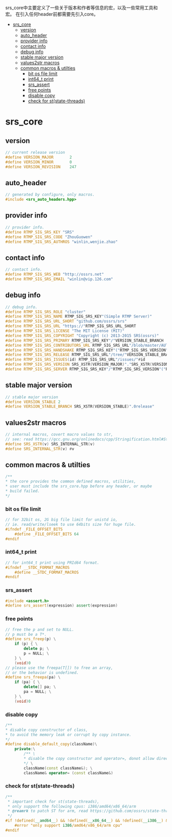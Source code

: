 <link href="../../Style/note.css" rel="stylesheet"></link>
srs_core中主要定义了一些关于版本和作者等信息的宏，以及一些常用工具和宏。  
在引入任何header前都需要先引入core。
<!-- TOC -->

- [srs_core](#srs_core)
    - [version](#version)
    - [auto_header](#auto_header)
    - [provider info](#provider-info)
    - [contact info](#contact-info)
    - [debug info](#debug-info)
    - [stable major version](#stable-major-version)
    - [values2str macros](#values2str-macros)
    - [common macros & utilties](#common-macros--utilties)
        - [bit os file limit](#bit-os-file-limit)
        - [int64_t print](#int64_t-print)
        - [srs_assert](#srs_assert)
        - [free points](#free-points)
        - [disable copy](#disable-copy)
        - [check for st(state-threads)](#check-for-ststate-threads)

<!-- /TOC -->

# srs_core

## version
```cpp
// current release version
#define VERSION_MAJOR       2
#define VERSION_MINOR       0
#define VERSION_REVISION    247
```

## auto_header
```cpp
// generated by configure, only macros.
#include <srs_auto_headers.hpp>
```

## provider info
```cpp
// provider info.
#define RTMP_SIG_SRS_KEY "SRS"
#define RTMP_SIG_SRS_CODE "ZhouGuowen"
#define RTMP_SIG_SRS_AUTHROS "winlin,wenjie.zhao"
```

## contact info
```cpp
// contact info.
#define RTMP_SIG_SRS_WEB "http://ossrs.net"
#define RTMP_SIG_SRS_EMAIL "winlin@vip.126.com"
```

## debug info
```cpp
// debug info.
#define RTMP_SIG_SRS_ROLE "cluster"
#define RTMP_SIG_SRS_NAME RTMP_SIG_SRS_KEY"(Simple RTMP Server)"
#define RTMP_SIG_SRS_URL_SHORT "github.com/ossrs/srs"
#define RTMP_SIG_SRS_URL "https://"RTMP_SIG_SRS_URL_SHORT
#define RTMP_SIG_SRS_LICENSE "The MIT License (MIT)"
#define RTMP_SIG_SRS_COPYRIGHT "Copyright (c) 2013-2015 SRS(ossrs)"
#define RTMP_SIG_SRS_PRIMARY RTMP_SIG_SRS_KEY"/"VERSION_STABLE_BRANCH
#define RTMP_SIG_SRS_CONTRIBUTORS_URL RTMP_SIG_SRS_URL"/blob/master/AUTHORS.txt"
#define RTMP_SIG_SRS_HANDSHAKE RTMP_SIG_SRS_KEY"("RTMP_SIG_SRS_VERSION")"
#define RTMP_SIG_SRS_RELEASE RTMP_SIG_SRS_URL"/tree/"VERSION_STABLE_BRANCH".0release"
#define RTMP_SIG_SRS_ISSUES(id) RTMP_SIG_SRS_URL"/issues/"#id
#define RTMP_SIG_SRS_VERSION SRS_XSTR(VERSION_MAJOR)"."SRS_XSTR(VERSION_MINOR)"."SRS_XSTR(VERSION_REVISION)
#define RTMP_SIG_SRS_SERVER RTMP_SIG_SRS_KEY"/"RTMP_SIG_SRS_VERSION"("RTMP_SIG_SRS_CODE")"
```

## stable major version
```cpp
// stable major version
#define VERSION_STABLE 2
#define VERSION_STABLE_BRANCH SRS_XSTR(VERSION_STABLE)".0release"
```

## values2str macros
```cpp
// internal macros, covert macro values to str,
// see: read https://gcc.gnu.org/onlinedocs/cpp/Stringification.html#Stringification
#define SRS_XSTR(v) SRS_INTERNAL_STR(v)
#define SRS_INTERNAL_STR(v) #v
```

## common macros & utilties
```cpp
/**
* the core provides the common defined macros, utilities,
* user must include the srs_core.hpp before any header, or maybe 
* build failed.
*/
```

### bit os file limit
```cpp
// for 32bit os, 2G big file limit for unistd io, 
// ie. read/write/lseek to use 64bits size for huge file.
#ifndef _FILE_OFFSET_BITS
    #define _FILE_OFFSET_BITS 64
#endif
```

### int64_t print
```cpp
// for int64_t print using PRId64 format.
#ifndef __STDC_FORMAT_MACROS
    #define __STDC_FORMAT_MACROS
#endif
```

### srs_assert
```cpp
#include <assert.h>
#define srs_assert(expression) assert(expression)
```
### free points
```cpp
// free the p and set to NULL.
// p must be a T*.
#define srs_freep(p) \
    if (p) { \
        delete p; \
        p = NULL; \
    } \
    (void)0
// please use the freepa(T[]) to free an array,
// or the behavior is undefined.
#define srs_freepa(pa) \
    if (pa) { \
        delete[] pa; \
        pa = NULL; \
    } \
    (void)0
```

### disable copy
```cpp
/**
* disable copy constructor of class,
* to avoid the memory leak or corrupt by copy instance.
*/
#define disable_default_copy(className)\
    private:\
        /** \
        * disable the copy constructor and operator=, donot allow directly copy. \
        */ \
        className(const className&); \
        className& operator= (const className&)
```

### check for st(state-threads)
```cpp
/**
 * important check for st(state-threads),
 * only support the following cpus: i386/amd64/x86_64/arm
 * @reamrk to patch ST for arm, read https://github.com/ossrs/state-threads/issues/1
 */
#if !defined(__amd64__) && !defined(__x86_64__) && !defined(__i386__) && !defined(__arm__)
    #error "only support i386/amd64/x86_64/arm cpu"
#endif
```